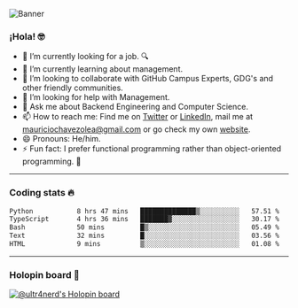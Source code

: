 ![Banner](banner.gif)

### ¡Hola! 🤓

- 🔭 I’m currently looking for a job. 🔍
- 🌱 I’m currently learning about management.
- 👯 I’m looking to collaborate with GitHub Campus Experts, GDG's and other friendly communities.
- 🤔 I’m looking for help with Management.
- 💬 Ask me about Backend Engineering and Computer Science.
- 📫 How to reach me: Find me on [Twitter](https://twitter.com/ultr4nerd) or [LinkedIn](https://www.linkedin.com/in/ultr4nerd), mail me at [mauriciochavezolea@gmail.com](mailto:mauriciochavezolea@gmail.com) or go check my own [website](https://mauriciochavez.dev).
- 😄 Pronouns: He/him. 
- ⚡ Fun fact: I prefer functional programming rather than object-oriented programming. 🤭
---

### Coding stats 🔥

<!--START_SECTION:waka-->

```txt
Python           8 hrs 47 mins   ██████████████▒░░░░░░░░░░   57.51 %
TypeScript       4 hrs 36 mins   ███████▓░░░░░░░░░░░░░░░░░   30.17 %
Bash             50 mins         █▒░░░░░░░░░░░░░░░░░░░░░░░   05.49 %
Text             32 mins         █░░░░░░░░░░░░░░░░░░░░░░░░   03.56 %
HTML             9 mins          ▒░░░░░░░░░░░░░░░░░░░░░░░░   01.08 %
```

<!--END_SECTION:waka-->

---

### Holopin board 🦖

[![@ultr4nerd's Holopin board](https://holopin.me/ultr4nerd)](https://holopin.io/@ultr4nerd)
